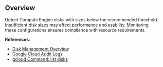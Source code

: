 ## Overview

Detect Compute Engine disks with sizes below the recommended threshold. Insufficient disk sizes may affect performance and usability. Monitoring these configurations ensures compliance with resource requirements.

**References**:
- [Disk Management Overview](https://cloud.google.com/compute/docs/disks)
- [Google Cloud Audit Logs](https://cloud.google.com/logging/docs/audit)
- [gcloud Command: list disks](https://cloud.google.com/sdk/gcloud/reference/compute/disks/list)